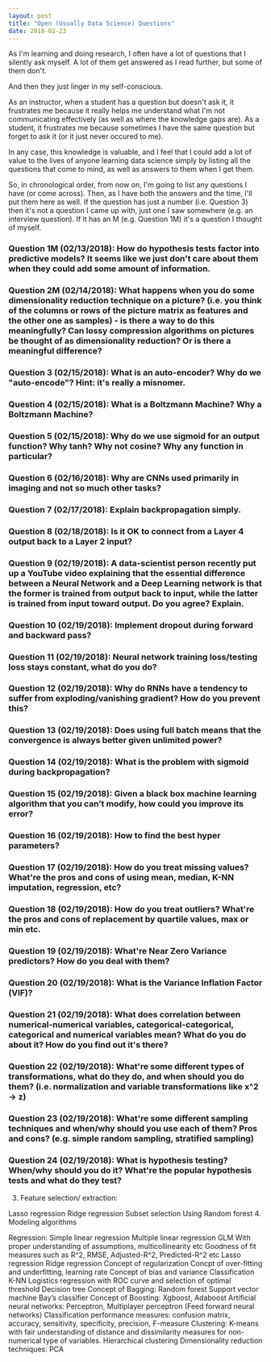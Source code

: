 ```yaml
---
layout: post
title: "Open (Usually Data Science) Questions"
date: 2018-02-23
---
```


As I'm learning and doing research, I often have a lot of questions that I silently ask myself. A lot of them get answered as I read further, but some of them don't.

And then they just linger in my self-conscious.

As an instructor, when a student has a question but doesn't ask it, it frustrates me because it really helps me understand what I'm not communicating effectively (as well as where the knowledge gaps are). As a student, it frustrates me because sometimes I have the same question but forget to ask it (or it just never occured to me).

In any case, this knowledge is valuable, and I feel that I could add a lot of value to the lives of anyone learning data science simply by listing all the questions that come to mind, as well as answers to them when I get them.

So, in chronological order, from now on, I'm going to list any questions I have (or come across). Then, as I have both the answers and the time, I'll put them here as well. If the question has just a number (i.e. Question 3) then it's not a question I came up with, just one I saw somewhere (e.g. an interview question). If it has an M (e.g. Question 1M) it's a question I thought of myself.

### Question 1M (02/13/2018): How do hypothesis tests factor into predictive models? It seems like we just don't care about them when they could add some amount of information.

### Question 2M (02/14/2018): What happens when you do some dimensionality reduction technique on a picture? (i.e. you think of the columns or rows of the picture matrix as features and the other one as samples) - is there a way to do this meaningfully? Can lossy compression algorithms on pictures be thought of as dimensionality reduction? Or is there a meaningful difference?

### Question 3 (02/15/2018): What is an auto-encoder? Why do we "auto-encode"? Hint: it's really a misnomer.

### Question 4 (02/15/2018): What is a Boltzmann Machine? Why a Boltzmann Machine?

### Question 5 (02/15/2018): Why do we use sigmoid for an output function? Why tanh? Why not cosine? Why any function in particular?

### Question 6 (02/16/2018): Why are CNNs used primarily in imaging and not so much other tasks?

### Question 7 (02/17/2018): Explain backpropagation simply.

### Question 8 (02/18/2018): Is it OK to connect from a Layer 4 output back to a Layer 2 input?

### Question 9 (02/19/2018): A data-scientist person recently put up a YouTube video explaining that the essential difference between a Neural Network and a Deep Learning network is that the former is trained from output back to input, while the latter is trained from input toward output. Do you agree? Explain.

### Question 10 (02/19/2018): Implement dropout during forward and backward pass?
### Question 11 (02/19/2018): Neural network training loss/testing loss stays constant, what do you do?
### Question 12 (02/19/2018): Why do RNNs have a tendency to suffer from exploding/vanishing gradient? How do you prevent this?
### Question 13 (02/19/2018): Does using full batch means that the convergence is always better given unlimited power?
### Question 14 (02/19/2018): What is the problem with sigmoid during backpropagation?
### Question 15 (02/19/2018): Given a black box machine learning algorithm that you can’t modify, how could you improve its error?
### Question 16 (02/19/2018): How to find the best hyper parameters?

### Question 17 (02/19/2018): How do you treat missing values? What're the pros and cons of using mean, median, K-NN imputation, regression, etc?
### Question 18 (02/19/2018): How do you treat outliers? What're the pros and cons of replacement by quartile values, max or min etc.
### Question 19 (02/19/2018): What're Near Zero Variance predictors? How do you deal with them?
### Question 20 (02/19/2018): What is the Variance Inflation Factor (VIF)?
### Question 21 (02/19/2018): What does correlation between numerical-numerical variables, categorical-categorical, categorical and numerical variables mean? What do you do about it? How do you find out it's there?
### Question 22 (02/19/2018): What're some different types of transformations, what do they do, and when should you do them? (i.e. normalization and variable transformations like x^2 -> z)
### Question 23 (02/19/2018): What're some different sampling techniques and when/why should you use each of them? Pros and cons? (e.g. simple random sampling, stratified sampling)
### Question 24 (02/19/2018): What is hypothesis testing? When/why should you do it? What're the popular hypothesis tests and what do they test? 
3. Feature selection/ extraction:

Lasso regression
Ridge regression
Subset selection
Using Random forest
4. Modeling algorithms

Regression:
Simple linear regression
Multiple linear regression
GLM
With proper understanding of assumptions, multicollinearity etc
Goodness of fit measures such as R^2, RMSE, Adjusted-R^2, Predicted-R^2 etc
Lasso regression
Ridge regression
Concept of regularization
Concpt of over-fitting and underfitting, learning rate
Concept of bias and variance
Classification
K-NN
Logistics regression with ROC curve and selection of optimal threshold
Decision tree
Concept of Bagging: Random forest
Support vector machine
Bay’s classifier
Concept of Boosting: Xgboost, Adaboost
Artificial neural networks: Perceptron, Multiplayer perceptron (Feed forward neural networks)
Classification performance measures: confusion matrix, accuracy, sensitivity, specificity, precision, F-measure
Clustering:
K-means with fair understanding of distance and dissimilarity measures for non-numerical type of variables.
Hierarchical clustering
Dimensionality reduction techniques:
PCA